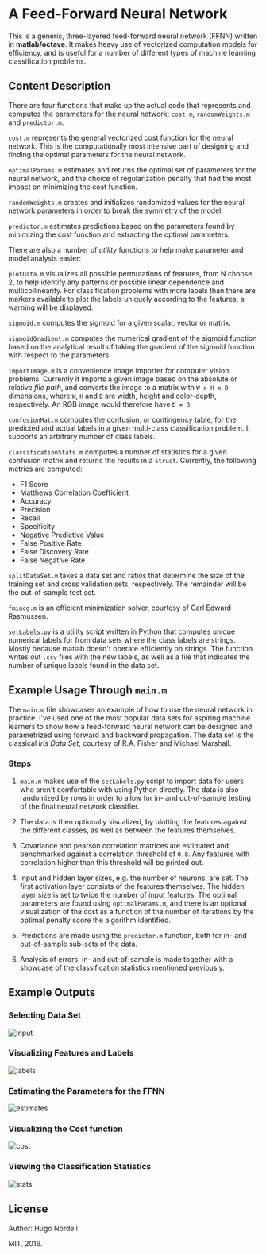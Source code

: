 # A Feed-Forward Neural Network
This is a generic, three-layered feed-forward neural network (FFNN) written in **matlab/octave**. It makes heavy use of vectorized computation models for efficiency, and is useful for a number of different types of machine learning classification problems.

## Content Description
There are four functions that make up the actual code that represents and computes the parameters for the neural network: `cost.m`, `randomWeights.m` and `predictor.m`.

`cost.m` represents the general vectorized cost function for the neural network. This is the computationally most intensive part of designing and finding the optimal parameters for the neural network.

`optimalParams.m` estimates and returns the optimal set of parameters for the neural network, and the choice of regularization penalty that had the most impact on minimizing the cost function.

`randomWeights.m` creates and initializes randomized values for the neural network parameters in order to break the symmetry of the model.

`predictor.m` estimates predictions based on the parameters found by minimizing the cost function and extracting the optimal parameters.

There are also a number of _utility_ functions to help make parameter and model analysis easier:

`plotData.m` visualizes all possible permutations of features, from N choose 2, to help identify any patterns or possible linear dependence and multicollinearity. For classification problems with more labels than there are markers available to plot the labels uniquely according to the features, a warning will be displayed.

`sigmoid.m` computes the sigmoid for a given scalar, vector or matrix.

`sigmoidGradient.m` computes the numerical gradient of the sigmoid function based on the analytical result of taking the gradient of the sigmoid function with respect to the parameters.

`importImage.m` is a convenience image importer for computer vision problems. Currently it imports a given image based on the absolute or relative _file path_, and converts the image to a matrix with `W x H x D` dimensions, where `W`, `H` and `D` are width, height and color-depth, respectively. An RGB image would therefore have `D = 3`.

`confusionMat.m` computes the confusion, or contingency table, for the predicted and actual labels in a given multi-class classification problem. It supports an arbitrary number of class labels.

`classificationStats.m` computes a number of statistics for a given confusion matrix and returns the results in a `struct`. Currently, the following metrics are computed:

- F1 Score
- Matthews Correlation Coefficient
- Accuracy
- Precision
- Recall
- Specificity
- Negative Predictive Value
- False Positive Rate
- False Discovery Rate
- False Negative Rate

`splitDataSet.m` takes a data set and ratios that determine the size of the training set and cross validation sets, respectively. The remainder will be the out-of-sample test set.

`fmincg.m` is an efficient minimization solver, courtesy of Carl Edward Rasmussen.

`setLabels.py` is a utility script written in Python that computes unique numerical labels for from data sets where the class labels are strings. Mostly because matlab doesn't operate efficiently on strings. The function writes out `.csv` files with the new labels, as well as a file that indicates the number of unique labels found in the data set.

## Example Usage Through `main.m`
The `main.m` file showcases an example of how to use the neural network in practice. I've used one of the most popular data sets for aspiring machine learners to show how a feed-forward neural network can be designed and parametrized using forward and backward propagation. The data set is the classical _Iris Data Set_, courtesy of R.A. Fisher and Michael Marshall.

### Steps

1. `main.m` makes use of the `setLabels.py` script to import data for users who aren't comfortable with using Python directly. The data is also randomized by rows in order to allow for in- and out-of-sample testing of the final neural network classifier.

2. The data is then optionally visualized, by plotting the features against the different classes, as well as between the features themselves.

3. Covariance and pearson correlation matrices are estimated and benchmarked against a correlation threshold of `0.8`. Any features with correlation higher than this threshold will be printed out.

4. Input and hidden layer sizes, e.g. the number of neurons, are set. The first activation layer consists of the features themselves. The hidden layer size is set to twice the number of input features. The optimal parameters are found using `optimalParams.m`, and there is an optional visualization of the cost as a function of the number of iterations by the optimal penalty score the algorithm identified.

5. Predictions are made using the `predictor.m` function, both for in- and out-of-sample sub-sets of the data.

6. Analysis of errors, in- and out-of-sample is made together with a showcase of the classification statistics mentioned previously.

## Example Outputs

### Selecting Data Set
![input](./readme_imgs/1.png)

### Visualizing Features and Labels
![labels](./readme_imgs/x3_x4.png)

### Estimating the Parameters for the FFNN
![estimates](./readme_imgs/2.png)

### Visualizing the Cost function
![cost](./readme_imgs/cost.png)

### Viewing the Classification Statistics
![stats](./readme_imgs/3.png)

## License
Author: Hugo Nordell

MIT. 2016.
